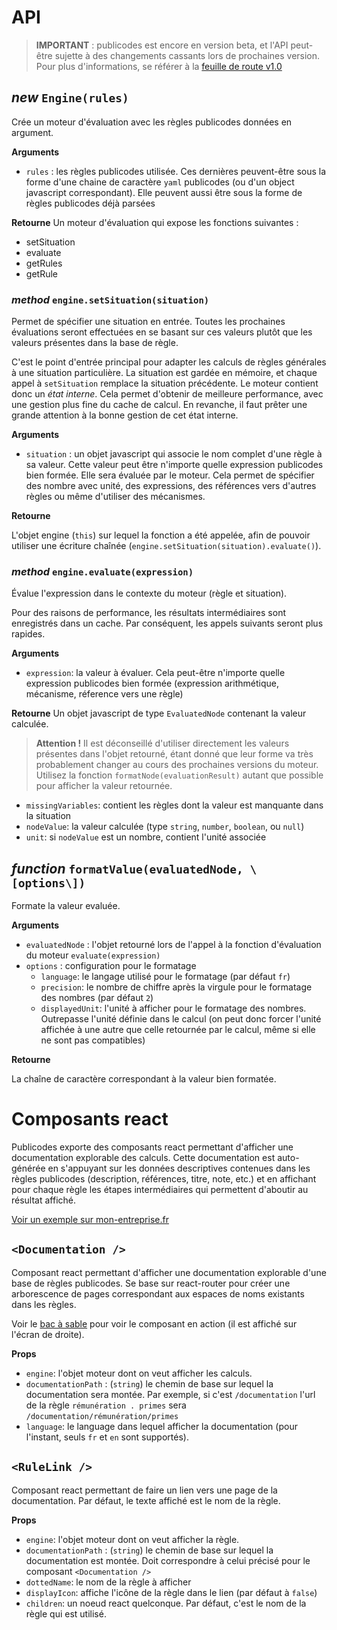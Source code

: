 # API

> **IMPORTANT** : publicodes est encore en version beta, et l'API peut-être sujette à des changements cassants lors de prochaines version. Pour plus d'informations, se référer à la [feuille de route v1.0](https://github.com/betagouv/mon-entreprise/issues/1293)

## _new_ `Engine(rules)`

Crée un moteur d'évaluation avec les règles publicodes données en argument.

**Arguments**

-   `rules` : les règles publicodes utilisée. Ces dernières peuvent-être sous la
    forme d'une chaine de caractère `yaml` publicodes (ou d'un object javascript
    correspondant). Elle peuvent aussi être sous la forme de règles publicodes déjà parsées

**Retourne**
Un moteur d'évaluation qui expose les fonctions suivantes :

-   setSituation
-   evaluate
-   getRules
-   getRule

### _method_ `engine.setSituation(situation)`

Permet de spécifier une situation en entrée. Toutes les prochaines évaluations
seront effectuées en se basant sur ces valeurs plutôt que les valeurs présentes
dans la base de règle.

C'est le point d'entrée principal pour adapter les calculs de règles générales à
une situation particulière. La situation est gardée en mémoire, et chaque appel
à `setSituation` remplace la situation précédente. Le moteur
contient donc un _état interne_. Cela permet d'obtenir de meilleure performance,
avec une gestion plus fine du cache de calcul. En revanche, il faut prêter une
grande attention à la bonne gestion de cet état interne.

**Arguments**

-   `situation` : un objet javascript qui associe le nom complet d'une règle à sa
    valeur. Cette valeur peut être n'importe quelle expression publicodes bien formée. Elle sera évaluée par le moteur. Cela permet de spécifier des nombre avec unité, des expressions, des références vers d'autres règles ou même d'utiliser des mécanismes.

**Retourne**

L'objet engine (`this`) sur lequel la fonction a été appelée, afin de pouvoir
utiliser une écriture chaînée (`engine.setSituation(situation).evaluate()`).

### _method_ `engine.evaluate(expression)`

Évalue l'expression dans le contexte du moteur (règle et situation).

Pour des raisons de performance, les résultats intermédiaires sont enregistrés
dans un cache. Par conséquent, les appels suivants seront plus rapides.

**Arguments**

-   `expression`: la valeur à évaluer. Cela peut-être n'importe quelle expression publicodes bien formée (expression arithmétique, mécanisme, réference vers une règle)

**Retourne**
Un objet javascript de type `EvaluatedNode` contenant la valeur calculée.

> **Attention !** Il est déconseillé d'utiliser directement les valeurs présentes
> dans l'objet retourné, étant donné que leur forme va très probablement changer
> au cours des prochaines versions du moteur.
> Utilisez la fonction `formatNode(evaluationResult)` autant que possible pour
> afficher la valeur retournée.

-   `missingVariables`: contient les règles dont la valeur est manquante dans la situation
-   `nodeValue`: la valeur calculée (type `string`, `number`, `boolean`, ou `null`)
-   `unit`: si `nodeValue` est un nombre, contient l'unité associée

## _function_ `formatValue(evaluatedNode, \[options\])`

Formate la valeur evaluée.

**Arguments**

-   `evaluatedNode` : l'objet retourné lors de l'appel à la fonction
    d'évaluation du moteur `evaluate(expression)`
-   `options` : configuration pour le formatage
    -   `language`: le langage utilisé pour le formatage (par défaut `fr`)
    -   `precision`: le nombre de chiffre après la virgule pour le formatage des
        nombres (par défaut `2`)
    -   `displayedUnit`: l'unité à afficher pour le formatage des nombres.
        Outrepasse l'unité définie dans le calcul (on peut donc forcer l'unité
        affichée à une autre que celle retournée par le calcul, même si elle ne sont
        pas compatibles)

**Retourne**

La chaîne de caractère correspondant à la valeur bien formatée.

# Composants react

Publicodes exporte des composants react permettant d'afficher une documentation
explorable des calculs. Cette documentation est auto-générée en s'appuyant sur
les données descriptives contenues dans les règles publicodes (description,
références, titre, note, etc.) et en affichant pour chaque règle les étapes
intermédiaires qui permettent d'aboutir au résultat affiché.

[Voir un exemple sur mon-entreprise.fr](https://mon-entreprise.fr/documentation/imp%C3%B4t/foyer-fiscal/imp%C3%B4t-sur-le-revenu/imp%C3%B4t-brut-par-part)

## `<Documentation />`

Composant react permettant d'afficher une documentation explorable d'une base de
règles publicodes. Se base sur react-router pour créer une arborescence de pages
correspondant aux espaces de noms existants dans les règles.

Voir le [bac à sable](https://publi.codes/studio) pour voir le composant en
action (il est affiché sur l'écran de droite).

**Props**

-   `engine`: l'objet moteur dont on veut afficher les calculs.
-   `documentationPath` : (`string`) le chemin de base sur lequel la documentation sera
    montée. Par exemple, si c'est `/documentation` l'url de la règle `rémunération . primes` sera `/documentation/rémunération/primes`
-   `language`: le language dans lequel afficher la documentation (pour l'instant,
    seuls `fr` et `en` sont supportés).

## `<RuleLink />`

Composant react permettant de faire un lien vers une page de la documentation.
Par défaut, le texte affiché est le nom de la règle.

**Props**

-   `engine`: l'objet moteur dont on veut afficher la règle.
-   `documentationPath` : (`string`) le chemin de base sur lequel la documentation est
    montée. Doit correspondre à celui précisé pour le composant `<Documentation />`
-   `dottedName`: le nom de la règle à afficher
-   `displayIcon`: affiche l'icône de la règle dans le lien (par défaut à `false`)
-   `children`: un noeud react quelconque. Par défaut, c'est le nom de la règle
    qui est utilisé.
